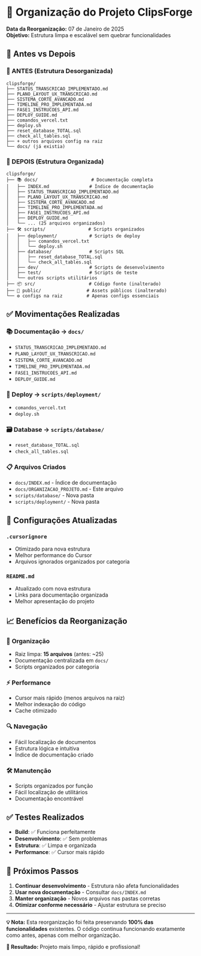 # 📁 Organização do Projeto ClipsForge

**Data da Reorganização:** 07 de Janeiro de 2025  
**Objetivo:** Estrutura limpa e escalável sem quebrar funcionalidades

## 🎯 Antes vs Depois

### 📂 ANTES (Estrutura Desorganizada)
```
clipsforge/
├── STATUS_TRANSCRICAO_IMPLEMENTADO.md
├── PLANO_LAYOUT_UX_TRANSCRICAO.md
├── SISTEMA_CORTE_AVANCADO.md
├── TIMELINE_PRO_IMPLEMENTADA.md
├── FASE1_INSTRUCOES_API.md
├── DEPLOY_GUIDE.md
├── comandos_vercel.txt
├── deploy.sh
├── reset_database_TOTAL.sql
├── check_all_tables.sql
├── + outros arquivos config na raiz
└── docs/ (já existia)
```

### 📂 DEPOIS (Estrutura Organizada)
```
clipsforge/
├── 📚 docs/                    # Documentação completa
│   ├── INDEX.md               # Índice de documentação
│   ├── STATUS_TRANSCRICAO_IMPLEMENTADO.md
│   ├── PLANO_LAYOUT_UX_TRANSCRICAO.md
│   ├── SISTEMA_CORTE_AVANCADO.md
│   ├── TIMELINE_PRO_IMPLEMENTADA.md
│   ├── FASE1_INSTRUCOES_API.md
│   ├── DEPLOY_GUIDE.md
│   └── ... (25 arquivos organizados)
├── 🛠️ scripts/                # Scripts organizados
│   ├── deployment/            # Scripts de deploy
│   │   ├── comandos_vercel.txt
│   │   └── deploy.sh
│   ├── database/              # Scripts SQL
│   │   ├── reset_database_TOTAL.sql
│   │   └── check_all_tables.sql
│   ├── dev/                   # Scripts de desenvolvimento
│   ├── test/                  # Scripts de teste
│   └── outros scripts utilitários
├── 📦 src/                    # Código fonte (inalterado)
├── 🎯 public/                 # Assets públicos (inalterado)
└── ⚙️ configs na raiz         # Apenas configs essenciais
```

## ✅ Movimentações Realizadas

### 📚 Documentação → `docs/`
- `STATUS_TRANSCRICAO_IMPLEMENTADO.md`
- `PLANO_LAYOUT_UX_TRANSCRICAO.md`
- `SISTEMA_CORTE_AVANCADO.md`
- `TIMELINE_PRO_IMPLEMENTADA.md`
- `FASE1_INSTRUCOES_API.md`
- `DEPLOY_GUIDE.md`

### 🚀 Deploy → `scripts/deployment/`
- `comandos_vercel.txt`
- `deploy.sh`

### 🗃️ Database → `scripts/database/`
- `reset_database_TOTAL.sql`
- `check_all_tables.sql`

### 📋 Arquivos Criados
- `docs/INDEX.md` - Índice de documentação
- `docs/ORGANIZACAO_PROJETO.md` - Este arquivo
- `scripts/database/` - Nova pasta
- `scripts/deployment/` - Nova pasta

## 🔧 Configurações Atualizadas

### `.cursorignore`
- Otimizado para nova estrutura
- Melhor performance do Cursor
- Arquivos ignorados organizados por categoria

### `README.md`
- Atualizado com nova estrutura
- Links para documentação organizada
- Melhor apresentação do projeto

## 📈 Benefícios da Reorganização

### 🎯 **Organização**
- Raiz limpa: **15 arquivos** (antes: ~25)
- Documentação centralizada em `docs/`
- Scripts organizados por categoria

### ⚡ **Performance**
- Cursor mais rápido (menos arquivos na raiz)
- Melhor indexação do código
- Cache otimizado

### 🔍 **Navegação**
- Fácil localização de documentos
- Estrutura lógica e intuitiva
- Índice de documentação criado

### 🛠️ **Manutenção**
- Scripts organizados por função
- Fácil localização de utilitários
- Documentação encontrável

## ✅ Testes Realizados

- **Build**: ✅ Funciona perfeitamente
- **Desenvolvimento**: ✅ Sem problemas
- **Estrutura**: ✅ Limpa e organizada
- **Performance**: ✅ Cursor mais rápido

## 🎯 Próximos Passos

1. **Continuar desenvolvimento** - Estrutura não afeta funcionalidades
2. **Usar nova documentação** - Consultar `docs/INDEX.md`
3. **Manter organização** - Novos arquivos nas pastas corretas
4. **Otimizar conforme necessário** - Ajustar estrutura se preciso

---

**💡 Nota:** Esta reorganização foi feita preservando **100% das funcionalidades** existentes. O código continua funcionando exatamente como antes, apenas com melhor organização.

**🎯 Resultado:** Projeto mais limpo, rápido e profissional! 